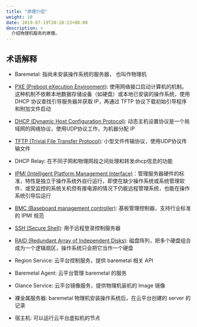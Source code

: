 ```yaml
---
title: "原理介绍"
weight: 10
date: 2019-07-19T20:28:13+08:00
description: >
  介绍物理机服务的原理。
---
```


## 术语解释

- Baremetal: 指尚未安装操作系统的服务器， 也叫作物理机
- [PXE (Preboot eXecution Environment)](https://zh.wikipedia.org/wiki/%E9%A2%84%E5%90%AF%E5%8A%A8%E6%89%A7%E8%A1%8C%E7%8E%AF%E5%A2%83): 使用网络接口启动计算机的机制。这种机制不依赖本地数据存储设备（如硬盘）或本地已安装的操作系统，使用 DHCP 协议查找引导服务器并获取 IP，再通过 TFTP 协议下载初始引导程序和附加文件启动
- [DHCP (Dynamic Host Configuration Protocol)](https://zh.wikipedia.org/wiki/%E5%8A%A8%E6%80%81%E4%B8%BB%E6%9C%BA%E8%AE%BE%E7%BD%AE%E5%8D%8F%E8%AE%AE): 动态主机设置协议是一个局域网的网络协议，使用UDP协议工作，为机器分配 IP
- [TFTP (Trivial File Transfer Protocol)](https://zh.wikipedia.org/wiki/%E5%B0%8F%E5%9E%8B%E6%96%87%E4%BB%B6%E4%BC%A0%E8%BE%93%E5%8D%8F%E8%AE%AE): 小型文件传输协议，使用UDP协议传输文件
- DHCP Relay: 在不同子网和物理网段之间处理和转发dhcp信息的功能
- [IPMI (Intelligent Platform Management Interface)](https://zh.wikipedia.org/wiki/IPMI)：管理服务器硬件的标准，特性是独立于操作系统外自行运行，即使在缺少操作系统或系统管理软件、或受监控的系统关机但有接电源的情况下仍能远程管理系统，也能在操作系统引导后运行
- [BMC (Baseboard management controller)](https://en.wikipedia.org/wiki/Intelligent_Platform_Management_Interface#Baseboard_management_controller): 基板管理控制器，支持行业标准的 IPMI 规范
- [SSH (Secure Shell)](https://zh.wikipedia.org/wiki/Secure_Shell): 用于远程登录控制服务器
- [RAID (Redundant Array of Independent Disks)](https://zh.wikipedia.org/wiki/RAID): 磁盘阵列，把多个硬盘组合成为一个逻辑扇区，操作系统只会把它当作一个硬盘

- Region Service: 云平台控制服务，提供 baremetal 相关 API
- Baremetal Agent: 云平台管理 baremetal 的服务
- Glance Service: 云平台镜像服务，提供物理机装机的 Image 镜像
- 裸金属服务器: baremetal 物理机安装操作系统后，在云平台创建的 server 的记录
- 宿主机: 可以运行云平台虚拟机的节点